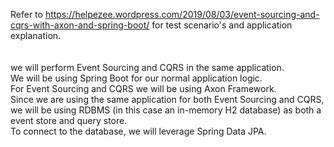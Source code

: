 Refer to https://helpezee.wordpress.com/2019/08/03/event-sourcing-and-cqrs-with-axon-and-spring-boot/ for test scenario's and application explanation.
<br/>
<br/>
<br/>
we will perform Event Sourcing and CQRS in the same application.
<br/>
We will be using Spring Boot for our normal application logic.
<br/>
For Event Sourcing and CQRS we will be using Axon Framework.
<br/>
Since we are using the same application for both Event Sourcing and CQRS, we will be using RDBMS (in this case an in-memory H2 database) as both a event store and query store.
<br/>
To connect to the database, we will leverage Spring Data JPA.
<br/>
